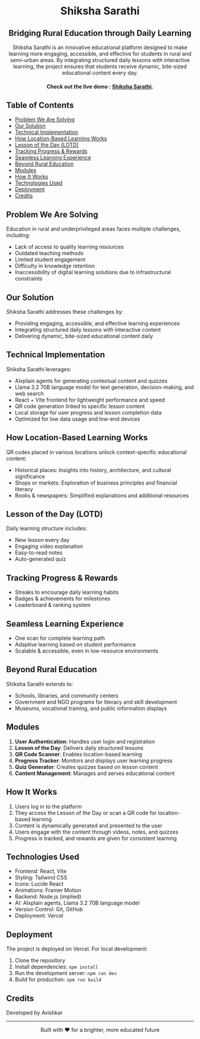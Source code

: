<div align="center">

# Shiksha Sarathi

## Bridging Rural Education through Daily Learning

Shiksha Sarathi is an innovative educational platform designed to make learning more engaging, accessible, and effective for students in rural and semi-urban areas. By integrating structured daily lessons with interactive learning, the project ensures that students receive dynamic, bite-sized educational content every day.

#### Check out the live demo : [Shiksha Sarathi](https://shiksha-sarathi.vercel.app/).

</div>

## Table of Contents
- [Problem We Are Solving](#problem-we-are-solving)
- [Our Solution](#our-solution)
- [Technical Implementation](#technical-implementation)
- [How Location-Based Learning Works](#how-location-based-learning-works)
- [Lesson of the Day (LOTD)](#lesson-of-the-day-lotd)
- [Tracking Progress & Rewards](#tracking-progress--rewards)
- [Seamless Learning Experience](#seamless-learning-experience)
- [Beyond Rural Education](#beyond-rural-education)
- [Modules](#modules)
- [How It Works](#how-it-works)
- [Technologies Used](#technologies-used)
- [Deployment](#deployment)
- [Credits](#credits)

## Problem We Are Solving

Education in rural and underprivileged areas faces multiple challenges, including:
- Lack of access to quality learning resources
- Outdated teaching methods
- Limited student engagement
- Difficulty in knowledge retention
- Inaccessibility of digital learning solutions due to infrastructural constraints

## Our Solution

Shiksha Sarathi addresses these challenges by:
- Providing engaging, accessible, and effective learning experiences
- Integrating structured daily lessons with interactive content
- Delivering dynamic, bite-sized educational content daily

## Technical Implementation

Shiksha Sarathi leverages:
- AIxplain agents for generating contextual content and quizzes
- Llama 3.2 70B language model for text generation, decision-making, and web search
- React + Vite frontend for lightweight performance and speed
- QR code generation linked to specific lesson content
- Local storage for user progress and lesson completion data
- Optimized for low data usage and low-end devices

## How Location-Based Learning Works

QR codes placed in various locations unlock context-specific educational content:
- Historical places: Insights into history, architecture, and cultural significance
- Shops or markets: Exploration of business principles and financial literacy
- Books & newspapers: Simplified explanations and additional resources

## Lesson of the Day (LOTD)

Daily learning structure includes:
- New lesson every day
- Engaging video explanation
- Easy-to-read notes
- Auto-generated quiz

## Tracking Progress & Rewards

- Streaks to encourage daily learning habits
- Badges & achievements for milestones
- Leaderboard & ranking system

## Seamless Learning Experience

- One scan for complete learning path
- Adaptive learning based on student performance
- Scalable & accessible, even in low-resource environments

## Beyond Rural Education

Shiksha Sarathi extends to:
- Schools, libraries, and community centers
- Government and NGO programs for literacy and skill development
- Museums, vocational training, and public information displays

## Modules

1. **User Authentication**: Handles user login and registration
2. **Lesson of the Day**: Delivers daily structured lessons
3. **QR Code Scanner**: Enables location-based learning
4. **Progress Tracker**: Monitors and displays user learning progress
5. **Quiz Generator**: Creates quizzes based on lesson content
6. **Content Management**: Manages and serves educational content

## How It Works

1. Users log in to the platform
2. They access the Lesson of the Day or scan a QR code for location-based learning
3. Content is dynamically generated and presented to the user
4. Users engage with the content through videos, notes, and quizzes
5. Progress is tracked, and rewards are given for consistent learning

## Technologies Used

- Frontend: React, Vite
- Styling: Tailwind CSS
- Icons: Lucide React
- Animations: Framer Motion
- Backend: Node.js (implied)
- AI: AIxplain agents, Llama 3.2 70B language model
- Version Control: Git, GitHub
- Deployment: Vercel

## Deployment

The project is deployed on Vercel. For local development:

1. Clone the repository
2. Install dependencies: `npm install`
3. Run the development server: `npm run dev`
4. Build for production: `npm run build`

## Credits

Developed by Avishkar

---

<div align="center">
Built with ❤️ for a brighter, more educated future
</div>
